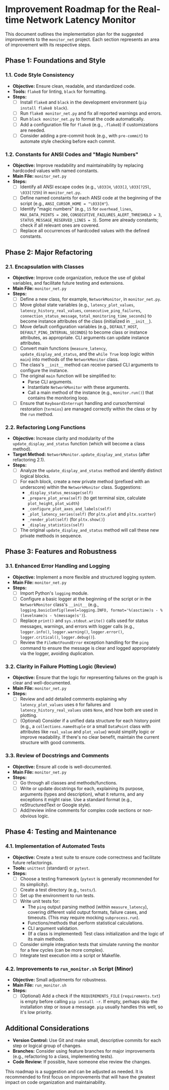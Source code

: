 # Improvement Roadmap for the Real-time Network Latency Monitor

This document outlines the implementation plan for the suggested improvements to the `monitor_net` project. Each section represents an area of improvement with its respective steps.

## Phase 1: Foundations and Style

### 1.1. Code Style Consistency
* **Objective:** Ensure clean, readable, and standardized code.
* **Tools:** `flake8` for linting, `black` for formatting.
* **Steps:**
    * [ ] Install `flake8` and `black` in the development environment (`pip install flake8 black`).
    * [ ] Run `flake8 monitor_net.py` and fix all reported warnings and errors.
    * [ ] Run `black monitor_net.py` to format the code automatically.
    * [ ] Add a configuration file for `flake8` (e.g., `.flake8`) if customizations are needed.
    * [ ] Consider adding a pre-commit hook (e.g., with `pre-commit`) to automate style checking before each commit.

### 1.2. Constants for ANSI Codes and "Magic Numbers"
* **Objective:** Improve readability and maintainability by replacing hardcoded values with named constants.
* **Main File:** `monitor_net.py`
* **Steps:**
    * [ ] Identify all ANSI escape codes (e.g., `\033[H`, `\033[J`, `\033[?25l`, `\033[?25h`) in `monitor_net.py`.
    * [ ] Define named constants for each ANSI code at the beginning of the script (e.g., `ANSI_CURSOR_HOME = "\033[H"`).
    * [ ] Identify "magic numbers" (e.g., `15` for `overhead_lines`, `MAX_DATA_POINTS = 200`, `CONSECUTIVE_FAILURES_ALERT_THRESHOLD = 3`, `STATUS_MESSAGE_RESERVED_LINES = 3`). Some are already constants; check if all relevant ones are covered.
    * [ ] Replace all occurrences of hardcoded values with the defined constants.

## Phase 2: Major Refactoring

### 2.1. Encapsulation with Classes
* **Objective:** Improve code organization, reduce the use of global variables, and facilitate future testing and extensions.
* **Main File:** `monitor_net.py`
* **Steps:**
    * [ ] Define a new class, for example, `NetworkMonitor`, in `monitor_net.py`.
    * [ ] Move global state variables (e.g., `latency_plot_values`, `latency_history_real_values`, `consecutive_ping_failures`, `connection_status_message`, `total_monitoring_time_seconds`) to become instance attributes of the class (initialized in `__init__`).
    * [ ] Move default configuration variables (e.g., `DEFAULT_HOST`, `DEFAULT_PING_INTERVAL_SECONDS`) to become class or instance attributes, as appropriate. CLI arguments can update instance attributes.
    * [ ] Convert main functions (`measure_latency`, `update_display_and_status`, and the `while True` loop logic within `main`) into methods of the `NetworkMonitor` class.
    * [ ] The class's `__init__` method can receive parsed CLI arguments to configure the instance.
    * [ ] The original `main` function will be simplified to:
        * Parse CLI arguments.
        * Instantiate `NetworkMonitor` with these arguments.
        * Call a main method of the instance (e.g., `monitor.run()`) that contains the monitoring loop.
    * [ ] Ensure that `KeyboardInterrupt` handling and cursor/terminal restoration (`termios`) are managed correctly within the class or by the `run` method.

### 2.2. Refactoring Long Functions
* **Objective:** Increase clarity and modularity of the `update_display_and_status` function (which will become a class method).
* **Target Method:** `NetworkMonitor.update_display_and_status` (after refactoring 2.1).
* **Steps:**
    * [ ] Analyze the `update_display_and_status` method and identify distinct logical blocks.
    * [ ] For each block, create a new private method (prefixed with an underscore) within the `NetworkMonitor` class. Suggestions:
        * `_display_status_message(self)`
        * `_prepare_plot_area(self)` (to get terminal size, calculate `plot_height`, `plot_width`)
        * `_configure_plot_axes_and_labels(self)`
        * `_plot_latency_series(self)` (for `pltx.plot` and `pltx.scatter`)
        * `_render_plot(self)` (for `pltx.show()`)
        * `_display_statistics(self)`
    * [ ] The original `update_display_and_status` method will call these new private methods in sequence.

## Phase 3: Features and Robustness

### 3.1. Enhanced Error Handling and Logging
* **Objective:** Implement a more flexible and structured logging system.
* **Main File:** `monitor_net.py`
* **Steps:**
    * [ ] Import Python's `logging` module.
    * [ ] Configure a basic logger at the beginning of the script or in the `NetworkMonitor` class's `__init__` (e.g., `logging.basicConfig(level=logging.INFO, format='%(asctime)s - %(levelname)s - %(message)s')`).
    * [ ] Replace `print()` and `sys.stdout.write()` calls used for status messages, warnings, and errors with logger calls (e.g., `logger.info()`, `logger.warning()`, `logger.error()`, `logger.critical()`, `logger.debug()`).
    * [ ] Review the `FileNotFoundError` exception handling for the `ping` command to ensure the message is clear and logged appropriately via the logger, avoiding duplication.

### 3.2. Clarity in Failure Plotting Logic (Review)
* **Objective:** Ensure that the logic for representing failures on the graph is clear and well-documented.
* **Main File:** `monitor_net.py`
* **Steps:**
    * [ ] Review and add detailed comments explaining why `latency_plot_values` uses `0` for failures and `latency_history_real_values` uses `None`, and how both are used in plotting.
    * [ ] (Optional) Consider if a unified data structure for each history point (e.g., a `collections.namedtuple` or a small `DataPoint` class with attributes like `real_value` and `plot_value`) would simplify logic or improve readability. If there's no clear benefit, maintain the current structure with good comments.

### 3.3. Review of Docstrings and Comments
* **Objective:** Ensure all code is well-documented.
* **Main File:** `monitor_net.py`
* **Steps:**
    * [ ] Go through all classes and methods/functions.
    * [ ] Write or update docstrings for each, explaining its purpose, arguments (types and description), what it returns, and any exceptions it might raise. Use a standard format (e.g., reStructuredText or Google style).
    * [ ] Add/review inline comments for complex code sections or non-obvious logic.

## Phase 4: Testing and Maintenance

### 4.1. Implementation of Automated Tests
* **Objective:** Create a test suite to ensure code correctness and facilitate future refactorings.
* **Tools:** `unittest` (standard) or `pytest`.
* **Steps:**
    * [ ] Choose a testing framework (`pytest` is generally recommended for its simplicity).
    * [ ] Create a test directory (e.g., `tests/`).
    * [ ] Set up the environment to run tests.
    * [ ] Write unit tests for:
        * The `ping` output parsing method (within `measure_latency`), covering different valid output formats, failure cases, and timeouts. (This may require mocking `subprocess.run`).
        * Functions/methods that perform statistical calculations.
        * CLI argument validation.
        * (If a class is implemented) Test class initialization and the logic of its main methods.
    * [ ] Consider simple integration tests that simulate running the monitor for a few cycles (can be more complex).
    * [ ] Integrate test execution into a script or Makefile.

### 4.2. Improvements to `run_monitor.sh` Script (Minor)
* **Objective:** Small adjustments for robustness.
* **Main File:** `run_monitor.sh`
* **Steps:**
    * [ ] (Optional) Add a check if the `REQUIREMENTS_FILE` (`requirements.txt`) is empty before calling `pip install -r`. If empty, perhaps skip the installation step or issue a message. `pip` usually handles this well, so it's low priority.

## Additional Considerations
* **Version Control:** Use Git and make small, descriptive commits for each step or logical group of changes.
* **Branches:** Consider using feature branches for major improvements (e.g., refactoring to a class, implementing tests).
* **Code Review:** If possible, have someone else review the changes.

This roadmap is a suggestion and can be adjusted as needed. It is recommended to first focus on improvements that will have the greatest impact on code organization and maintainability.
